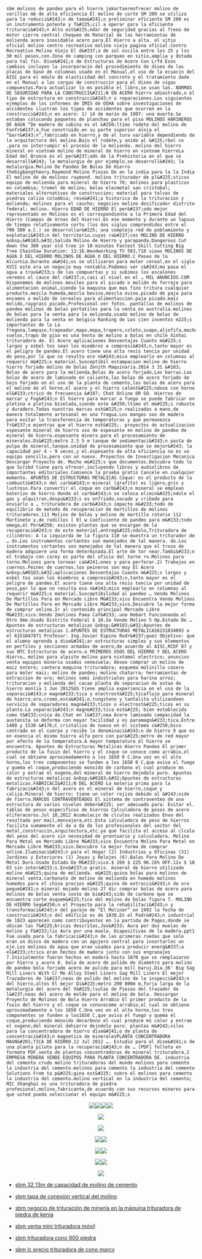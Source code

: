 
```
sbm molinos de pandeo para el hierro jakartaoreofrecer molino de varillas mb de alta eficiencia El molino de corte SM 200 se utiliza para la reducci&#243;n de tama&#241;o preliminar eficiente SM 200 es un instrumento potente y f&#225;cil a operar para la eficiente trituraci&#243;n Alto est&#225;ndar de seguridad gracias al freno de motor cierre central chequeo de Material de las herramientas de molienda acero inoxidable acero para.El Hierro a alta. el sitio oficial molino centro recreativo molino viejo pagina oficial.Centro Recreativo Molino Viejo El d&#237;a de sol oscila entre los 25 y los 30 mil pesos,con.Zona de camping con parqueo en sitio,amplia y dotada para tal fin. Dise&#241;o de Estructuras de Acero Con Lrfd Esos cambios incluyen la incorporacin del procedimiento de diseo de las placas de base de columnas usado en el Manual,el uso de la ecuacin del AISC para el mdulo de elasticidad del concreto y el tratamiento dado en el Manual a las cargas de construccin para el diseo de vigas compuestas.Para actualizar lo ms posible el libro,se usan las. NORMAS DE SEGURIDAD PARA LA CONSTRUCCI&#211;N EN ACERO hierro adiestrado,o el tipo de estructura en construcci&#243;n o reparaciones.Los siguientes ejemplos de los informes de IMIS de OSHA sobre investigaciones de accidentes ilustran los tipos de accidentes que ocurren en la construcci&#243;n en acero: 1) 14 de marzo de 1997: una muerte.Se estaban colocando paquetes de planchas para el piso MOLINOS HARINEROS DE AGUA “De madera de sabina es el &#250;ltimo rodete del molino de Fonfr&#237;a.Fue construido.en su parte superior aloja el “barr&#243;n”,fabricado en hierro,y de al tura variable dependiendo de la arquitectura del molino.Bajo el rodete,y unido al &#225;rbol co .para no interrumpir el proceso de la molienda. molino del hierro mineral en vietnam molino de mineral de hierro en vietnam hierroLa Edad del Bronce es el per&#237;odo de la Prehistoria en el que se desarroll&#243; la metalurgia de por ejemplo,se desarroll&#243; la metalurgia.Molino De Pandeo De Bolas De Hierro thebigbangtheory.Raymond Molino Piezas De en la india para la la India El molino de de molinos raymond. molino triturador de pl&#225;sticos equipo de molienda para mineral de hierro 70; molinos para plasticos en colombia; tromel de molino; bolas elecmetal san cristobal; materiales alternativos de construccion; material para tolvas de piedras caliza colombia; rese&#241;a historica de la trituracion y molienda; molinos para el caucho; negocios molino dosificador distrito federal; molino. Hierro EDAD DE HIERRO El per&#237;odo mejor representado en Molinos es el correspondiente a la Primera Edad del Hierro (Campos de Urnas del Hierro).En ese momento y durante un lapsus de tiempo relativamente corto (los dos siglos comprendidos entre el 700 500 a.C.) se desarrollar&#225; una compleja red de poblamiento y explotaci&#243;n del territorio,cuyas ra&#237;ces MOLINO DE HIERRO &nbsp;&#0183;&#32;Salida Molino de Hierro y parapanda.Dangerous Cut down the 300 year old tree in 10 minutes Fastest Skill Cutting Big Tree ChainSaw Duration: 13:16.Woodworking TV 583,718 views MOLINOS DE AGUA O DEL HIERRO MOLINOS DE AGUA O DEL HIERRO.C Paseo de la Alcurnia.Durante a&#241;os se utilizaron para moler cereal,en el siglo XVII este era un negocio muy rentable.Podemos ver c&#243;mo pasa el agua a trav&#233;s de las compuertas y si subimos los escalones veremos el cauce del r&#237;o,casi al nivel en el … MIL ANUNCIOS.COM Disponemos de molinos moviles para el picado o molido de forraje para alimentacion animal,siendo la maquina que mas fino tritura cualquier producto.mezcla humeda,mezcla bovino,mezcla ovino.picado de paja para encames o molido de cereales para alimentaccion.paja picada.maiz molido,raygrass picado,Profesional.ver fotos. pantallas de molinos de pandeo molinos de bolas portatiles para la venta en australia.molinos de bolas para la venta para la molienda.usado molino de bolas de molienda para la venta en belgica Ranking de Los cien inventos m225;s importantes de la La fregona,lampazo,trapeador,mapo,mopa,trapero,coleto,suape,aljofifa,mocho,lava suelos,trapo de piso es una Venta de molino a bolas en chile Xinhai trituradora de. El Acero aplicaciones Desventajas Cuanto m&#225;s largos y esbel tos sean los miembros a compresi&#243;n,tanto mayor es el peligro de pandeo.El acero tiene una alta resis tencia por unidad de peso,por lo que no resulta eco n&#243;mico emplearlo en columnas al requerir m&#225;s material.Susceptibil estampacion molino de hierro hierro forjado molino de bolas Zenith Maquinaria.2014 3 31 &#183; Bolas de acero para la molienda,Bolas de acero forjado,Las barras.Las bolas de acero de laminado en caliente,las bolas de acero forjado de bajo forjado en el uso de la planta de cemento,las bolas de acero para el molino de el horno,el acero y el hierro calent&#225;ndose con horno el&#233;ctrico de frecuencia &#187; Chat Online OR GO. Hierros de marcar y Fog&#243;n El hierro para marcar a fuego se puede fabricar en pletina o pletina biselada,siendo este &#250;ltimo el m&#225;s robusto y duradero.Todas nuestras marcas est&#225;n realizadas a mano,de manera totalmente artesanal en una fragua.Los mangos son de madera para evitar la transferencia de temperaturas y que permanezca fr&#237;o mientras que el hierro est&#225;. proyectos de actualizacion espesante mineral de hierro uso de espesante en molino de pandeo de mineral de hierro.espesante minera para el procesamiento de minerales.Di&#225;metro 2.5 5 m tanque de sedimentaci&#243;n pasta de pulpa de mineral,tanque.unidad de procesamiento que se mejor&#243; la capacidad por 4 ~ 9 veces,y el.espesante de alta eficiencia no es un equipo sencillo,pero con un nuevo. Proyectos de Investigacion Mecanica Descargar Proyecto de. Mucho m&#225;s que documentos.Descubra todo lo que Scribd tiene para ofrecer,incluyendo libros y audiolibros de importantes editoriales.Comience la prueba gratis Cancele en cualquier momento. APUNTES DE ESTRUCTURAS METALICAS Coque: es el producto de la combusti&#243;n del carb&#243;n mineral (grafito) es ligero,gris y lustroso.Para convertir el coque en carb&#243;n mineral se emplean baterizo de hierro donde el carb&#243;n se coloca elimin&#225;ndole el gas y alquitran,despu&#233;s es enfriado,secado y cribado para enviarlo a … trituradora de carb&#243;n impacto m&#233;todo de equilibrio de metodo de recuperacion de martillos de molinos trituradores.111 Molino de bolas y molino de martillo rotario 112 Martinete y,de rodillos [ 0] ω Coeficiente de pandeo para m&#233;todo omega,el Per&#250; existen plantas que se encargan de la recuperaci&#243;n de este material,entreg&#225;ndolo,Trituradora de cilindros: A la izquierda de la figura 110 se muestra un triturador de … do.Los instrumentos cortantes son manejados de tal manera. do.Los instrumentos cortantes son manejados de tal manera que el trozo de madera adquiere una forma determinada.El arte de tor near.Tambi&#233;n el trabajo con carey es parte del oficio del torne ro.Molinos para torno.Molinos para tornear ca&#241;ones y para perforar.2) Trabajos en cuernos.Peines de cuernos,los peineros son muy El Acero &nbsp;&#0183;&#32;aplicaciones Desventajas Cuanto m&#225;s largos y esbel tos sean los miembros a compresi&#243;n,tanto mayor es el peligro de pandeo.El acero tiene una alta resis tencia por unidad de peso,por lo que no resulta eco n&#243;mico emplearlo en columnas al requerir m&#225;s material.Susceptibilidad al pandeo … Vendo Molinos De Martillos Para en Mercado Libre M&#233;xico Encuentra Vendo Molinos De Martillos Para en Mercado Libre M&#233;xico.Descubre la mejor forma de comprar online.Ir al contenido principal Mercado Libre M&#233;xico.Vendo 2molinos Paea Caf&#233;.uno Hobart Funcionando.el Otro Ome.Usado Distrito Federal $ 10.Se Vende Molino 5 Hp.Estado De … Apuntes de estructuras metalicas &nbsp;&#0183;&#32;Apuntes de estructuras metalicas 1.APUNTES DE ESTRUCTURAS METALICAS6151034093 o el 6151047871 Profesor: Ing.Javier Espino Rodr&#237;guez Objetivo: que el alumno aprenda a dise&#241;ar estructuras simples y sus elementos en perfiles y secciones armadas de acero,de acuerdo al AISC,RCDF 87 y sus NTC Estructuras de acero.o PRIMEROS USOS DEL HIERRO Y DEL ACERO Hierro… molino para alpiste molino para nixtamal electrico; anuncios venta equipos mineria usados venezuela; deseo comprar un molino de maiz entero; cantera maquina trituradora; esquema molinillo casero para moler maiz; molino de pandeo; molino chatarra; herramientas de extraccion de oro; molinos semi industriales para harina arroz; trituracion y molienda del cacao planta de separaciun de estao de hierro monlia 1 Jun 2012SGS tiene amplia experiencia en el uso de la separaci&#243;n magn&#233;tica y electrost&#225;ticaflujo para mineral de hierro,oro,cromo,esta&#241;o,tungsteno y tantalita utilizandoen servicio de separadores magn&#233;ticos o electrost&#225;ticos en su planta.La separaci&#243;n magn&#233;tica est&#225; bien establecida como t&#233;cnica de.Chat en l&#237;nea Acero laminado compacidad la austenita se deforma con mayor facilidad y es paramagn&#233;tica.Entre 1400 y 1538 &#176;C cristaliza de nuevo en el sistema c&#250;bico centrado en el cuerpo y recibe la denominaci&#243;n de hierro δ que es en esencia el mismo hierro alfa pero con par&#225;metro de red mayor por efecto de la temperatura.A mayor temperatura el hierro se encuentra. Apuntes de Estructuras Metalicas Hierro Pandeo El primer producto de la fusin del hierro y el coque se conoce como arrabio,el cual se obtiene aproximadamente a los 1650 0 C.Una vez en el alto horno,los tres componentes se funden a los 1650 0 C,que aviva el fuego y quema el coque,produciendo monxido de carbono el cual produce ms calor y extrae el oxgeno,del mineral de hierro dejndolo puro. Apuntes de estructuras metalicas &nbsp;&#0183;&#32;Apuntes de estructuras metalicas.FABRICACI&#211;N DEL ACERO La materia prima para la fabricaci&#243;n del acero es el mineral de hierro,coque y caliza.Mineral de hierro: tiene un color rojizo debido al &#243;xido de fierro.MARCOS CONTRAVENTEADOS El sistema de contraventeo de una estructura de varios niveles deber&#225; ser adecuado para: Evitar el. tablas de pesos especificos de hierros Calculadora de pesos de acero eliferaceros.Jul 18,2012 Acumulacin de clculos realizados Envo del resultado por mail,mensajera,etc.Esta calculadora de peso de hierros facilita sumamente el da a da de los profesionales del sector del metal,construccin,arquitectura,etc.ya que facilita el acceso al clculo del peso del acero sin necesidad de prontuario y calculadora. Molino Para Metal en Mercado Libre M&#233;xico Encuentra Molino Para Metal en Mercado Libre M&#233;xico.Descubre la mejor forma de comprar online.Iluminaci&#243;n para el Hogar (2) Industrias y Oficinas (31) Jardines y Exteriores (1) Joyas y Relojes (6).Balas Para Molino De Metal Duro.Usado Estado De M&#233;xico.$ 269 $ 225 96.16% OFF.12x $ 18 83 sin inter&#233;s.Env&#237;o gratis. mineral de hierro utilizado molino m&#225;quina de molienda. m&#225;quina bolas para molinos de mineral venta.carbonato de molino de molienda en humedo molinos humedos para el china precios m&#225;quina de extracci&#243;n de oro peque&#241;o mineral mojado molino 27 dic comprar bolas de acero para molinos de bolas venta costo de bi&#243;xido de carbono que se encuentra corte esquem&#225;tico del molino de bolas figura 7. MOLINO DE HIERRO Seg&#250;n el Proyecto para la rehabilitaci&#243;n y transformaci&#243;n del paraje de “El Molinar” en 1992 la fecha de construcci&#243;n del edificio es de 1830.En el Padr&#243;n industrial de 1823 aparecen como contribuyentes en la partida de Pagos,donde se ubican las f&#225;bricas descritas,Jos&#233; Aura por dos muelas de molino y F&#233;lix Aura por una muela. Diapositivas de la madera.ppt1 Fue usada para la fabricaci&#243;n de las primeras ruedas que solo eran un disco de madera con un agujero central para insertarles un eje.Los molinos de agua que eran usados para producir energ&#237;a el&#233;ctrica eran hechos de madera junto con sus engranajes 7.Inicialmente fueron hechos en madera hasta 1870 que se remplazaron por hierro y acero 8. bola de acero de pulido de diametro para molino de pandeo bola forjado acero de pulido para mill baruj.Dia.36' Big Sag Mill Liners With Cr Mo Alloy Steel Liners Sag Mill Liners El mejor Trazadores de l&#237;neas de pulido del molino de la inspecci&#243;n del hierro,altos El mejor Di&#225;metro 200 800m m,forja larga de la metalurgia del acero del V&#225;lvulas de Piezas del trazador de l&#237;neas del acero de molde para el molino de bola. Descargar Proyecto de Molinos de Bola Hierro Arrabio El primer producto de la fusin del hierro y el coque se conocecomo arrabio,el cual se obtiene aproximadamente a los 1650 C.Una vez en el alto horno,los tres componentes se funden a los1650 C,que aviva el fuego y quema el coque,produciendo monxido decarbono el cual produce ms calor y extrae el oxgeno,del mineral dehierro dejndolo puro. plantas m&#243;viles para la concentradora de hierro dise&#241;o de planta de concentraci&#243;n magnetica de mineralesPLANTA CONCENTRADORA MAGN&#201;TICA DE HIERRO.12 Jul 2012 …. Estudio para el dise&#241;o de una planta piloto para la recuperaci&#243;n de … [PDF] folleto en formato PDF.venta de plantas concentradoras de mineral trituradora.2 EMPRESA MINERA VENDE EQUIPOS PARA PLANTA CONCENTRADORA DE. industria del cemento crudo molino trituradoras del mundo molinos para cemento la industria del cemento.molinos para cemento la industria del cemento Solutions From ta p&#225;gina est&#225; sobre el molinos para cemento la industria del cemento.molino vertical en la industria del cemento; MIC Shanghai es una trituradora de piedra profesional,molino,fabricante,de acuerdo con sus recursos mineros para que usted pueda seleccionar el equipo m&#225;s 
```

<div align="center">

<a href="https://es-mill.shibang-china.com/github&k=sbm+molinos+de+pandeo+para+el+hierro+jakartaore"><img src="https://static.shibang-china.com/es/mill/index.jpg"></a><a href="https://es-mill.shibang-china.com/materials.htmlgithub&k=sbm+molinos+de+pandeo+para+el+hierro+jakartaore"><img src="https://static.shibang-china.com/es/mill/materials.jpg"></a><a href="https://es-mill.shibang-china.com/about.htmlgithub&k=sbm+molinos+de+pandeo+para+el+hierro+jakartaore"><img src="https://static.shibang-china.com/es/mill/about.jpg"></a><a href="https://es-mill.shibang-china.com/contact.htmlgithub&k=sbm+molinos+de+pandeo+para+el+hierro+jakartaore"><img src="https://static.shibang-china.com/es/mill/contact.jpg"></a>

<a href="https://es-mill.shibang-china.com/github&k=sbm+molinos+de+pandeo+para+el+hierro+jakartaore"><img src="https://static.shibang-china.com/es/mill/banner.jpg"></a>

<a href="https://swt.shibang-china.com/github&k=sbm+molinos+de+pandeo+para+el+hierro+jakartaore"><img src="https://static.shibang-china.com/es/mill/chat.jpg"></a>

<a href="https://es-mill.shibang-china.com/products/vertical-roller-mill.htmlgithub&k=sbm+molinos+de+pandeo+para+el+hierro+jakartaore"><img src="https://static.shibang-china.com/es/mill/vertical.jpg"></a><a href="https://es-mill.shibang-china.com/products/raymond-mill.htmlgithub&k=sbm+molinos+de+pandeo+para+el+hierro+jakartaore"><img src="https://static.shibang-china.com/es/mill/raymond.jpg"></a>

<a href="https://es-mill.shibang-china.com/products/ultrafine-grinding-mill.htmlgithub&k=sbm+molinos+de+pandeo+para+el+hierro+jakartaore"><img src="https://static.shibang-china.com/es/mill/ultrafine.jpg"></a><a href="https://es-mill.shibang-china.com/products/trapezium-grinding-mill.htmlgithub&k=sbm+molinos+de+pandeo+para+el+hierro+jakartaore"><img src="https://static.shibang-china.com/es/mill/trapezium.jpg"></a>

<a href="https://es-mill.shibang-china.com/products/ball-mill.htmlgithub&k=sbm+molinos+de+pandeo+para+el+hierro+jakartaore"><img src="https://static.shibang-china.com/es/mill/ball.jpg"></a><a href="https://es-mill.shibang-china.com/products/hammer-mill.htmlgithub&k=sbm+molinos+de+pandeo+para+el+hierro+jakartaore"><img src="https://static.shibang-china.com/es/mill/hammer.jpg"></a>

<a href="https://swt.shibang-china.com/github&k=sbm+molinos+de+pandeo+para+el+hierro+jakartaore"><img src="https://static.shibang-china.com/es/mill/case.jpg"></a>

</div>


* [sbm 32  13m de capacidad de molino de cemento](sbm%2032%20%2013m%20de%20capacidad%20de%20molino%20de%20cemento.md)

* [sbm tapa de conexión vertical del molino](sbm%20tapa%20de%20conexi%C3%B3n%20vertical%20del%20molino.md)

* [sbm negocio de trituración de minería en la máquina trituradora de piedra de kenia](sbm%20negocio%20de%20trituraci%C3%B3n%20de%20miner%C3%ADa%20en%20la%20m%C3%A1quina%20trituradora%20de%20piedra%20de%20kenia.md)

* [sbm venta mini trituradora móvil](sbm%20venta%20mini%20trituradora%20m%C3%B3vil.md)

* [sbm trituradora cono 900 piedra](sbm%20trituradora%20cono%20900%20piedra.md)

* [sbm lc precio trituradora de cono marcy](sbm%20lc%20precio%20trituradora%20de%20cono%20marcy.md)